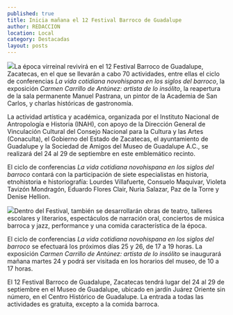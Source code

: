 ```yaml
---
published: true
title: Inicia mañana el 12 Festival Barroco de Guadalupe
author: REDACCION
location: Local
category: Destacadas
layout: posts
---
```


![](http://i.imgur.com/LIAtQ0Zm.jpg)La época virreinal revivirá en el 12 Festival Barroco de Guadalupe, Zacatecas, en el que se llevarán a cabo 70 actividades, entre ellas el ciclo de conferencias _La vida cotidiana novohispana en los siglos del barroco_, la exposición _Carmen Carrillo de Antúnez: artista de lo insólito_, la reapertura de la sala permanente Manuel Pastrana, un pintor de la Academia de San Carlos, y charlas históricas de gastronomía.

La actividad artística y académica, organizada por el Instituto Nacional de Antropología e Historia (INAH), con apoyo de la Dirección General de Vinculación Cultural del Consejo Nacional para la Cultura y las Artes (Conaculta), el Gobierno del Estado de Zacatecas, el ayuntamiento de Guadalupe y la Sociedad de Amigos del Museo de Guadalupe A.C., se realizará del 24 al 29 de septiembre en este emblemático recinto.

El ciclo de conferencias _La vida cotidiana novohispana en los siglos del barroco_ contará con la participación de siete especialistas en historia, etnohistoria e historiografía: Lourdes Villafuerte, Consuelo Maquívar, Violeta Tavizón Mondragón, Eduardo Flores Clair, Nuria Salazar, Paz de la Torre y Denise Hellion.

![](http://i.imgur.com/WgbRo1gm.jpg)Dentro del Festival, también se desarrollarán obras de teatro, talleres escolares y literarios, espectáculos de narración oral, conciertos de música barroca y jazz, performance y una comida característica de la época.

El ciclo de conferencias _La vida cotidiana novohispana en los siglos del barroco_ se efectuará los próximos días 25 y 26, de 17 a 19 horas. La exposición _Carmen Carrillo de Antúnez: artista de lo insólito_ se inaugurará mañana martes 24 y podrá ser visitada en los horarios del museo, de 10 a 17 horas.

El 12 Festival Barroco de Guadalupe, Zacatecas tendrá lugar del 24 al 29 de septiembre en el Museo de Guadalupe, ubicado en jardín Juárez Oriente sin número, en el Centro Histórico de Guadalupe. La entrada a todas las actividades es gratuita, excepto a la comida barroca. 
